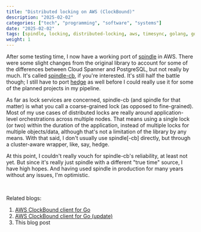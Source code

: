 ```yaml
---
title: "Distributed locking on AWS (ClockBound)"
description: "2025-02-02"
categories: ["tech", "programming", "software", "systems"]
date: "2025-02-02"
tags: [spindle, locking, distributed-locking, aws, timesync, golang, go, true-time, clockbound, cgo, ffi]
weight: 1
---
```


After some testing time, I now have a working port of [spindle](https://github.com/flowerinthenight/spindle) in AWS. There were some slight changes from the original library to account for some of the differences between Cloud Spanner and PostgreSQL, but not really by much. It's called [spindle-cb](https://github.com/flowerinthenight/spindle-cb), if you're interested. It's still half the battle though; I still have to port [hedge](https://github.com/flowerinthenight/hedge) as well before I could really use it for some of the planned projects in my pipeline.

As far as lock services are concerned, spindle-cb (and spindle for that matter) is what you call a coarse-grained lock (as opposed to fine-grained). Most of my use cases of distributed locks are really around application-level orchestrations across multiple nodes. That means using a single lock (or two) within the duration of the application, instead of multiple locks for multiple objects/data, although that's not a limitation of the library by any means. With that said, I don't usually use spindle[-cb] directly, but through a cluster-aware wrapper, like, say, hedge.

At this point, I couldn't really vouch for spindle-cb's reliability, at least not yet. But since it's really just spindle with a different "true time" source, I have high hopes. And having used spindle in production for many years without any issues, I'm optimistic.

<br>

Related blogs:

1) [AWS ClockBound client for Go](/blog/2025-01-22-clockbound-client-go/)
2) [AWS ClockBound client for Go (update)](/blog/2025-01-27-clockbound-client-go-update/)
3) This blog post

<br>
